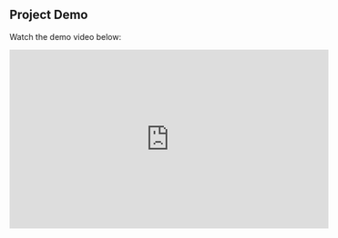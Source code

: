 ## Project Demo

Watch the demo video below:

<iframe width="560" height="315" src="https://youtu.be/HaYYxrn6qZY?si=oFVd1Hrr_FaVVoBf" frameborder="0" allow="accelerometer; autoplay; encrypted-media; gyroscope; picture-in-picture" allowfullscreen></iframe>
